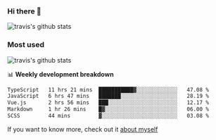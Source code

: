 ### Hi there 👋

<!--
**HondryTravis/HondryTravis** is a ✨ _special_ ✨ repository because its `README.md` (this file) appears on your GitHub profile.

Here are some ideas to get you started:

- 🔭 I’m currently working on ...
- 🌱 I’m currently learning ...
- 👯 I’m looking to collaborate on ...
- 🤔 I’m looking for help with ...
- 💬 Ask me about ...
- 📫 How to reach me: ...
- 😄 Pronouns: ...
- ⚡ Fun fact: ...
-->

![travis's github stats](https://github-readme-stats.vercel.app/api?username=HondryTravis&hide=stars)
### Most used
![travis's github stats](https://github-readme-stats.anuraghazra1.vercel.app/api/top-langs/?username=HondryTravis&layout=compact&hide_title=true)

📊 **Weekly development breakdown**

<!--START_SECTION:waka-->

```txt
TypeScript   11 hrs 21 mins  ███████████▓░░░░░░░░░░░░░   47.08 %
JavaScript   6 hrs 47 mins   ███████░░░░░░░░░░░░░░░░░░   28.19 %
Vue.js       2 hrs 56 mins   ███░░░░░░░░░░░░░░░░░░░░░░   12.17 %
Markdown     1 hr 26 mins    █▓░░░░░░░░░░░░░░░░░░░░░░░   06.00 %
SCSS         44 mins         ▓░░░░░░░░░░░░░░░░░░░░░░░░   03.08 %
```

<!--END_SECTION:waka-->

If you want to know more, check out it [about myself](https://hondrytravis.github.io/)
